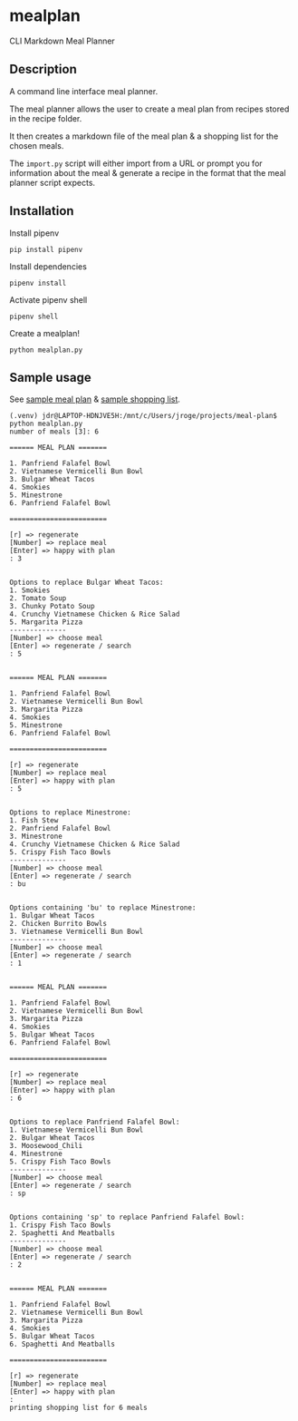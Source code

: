 # mealplan
CLI Markdown Meal Planner

## Description

A command line interface meal planner. 

The meal planner allows the user to create a meal plan from recipes stored in the recipe folder.

It then creates a markdown file of the meal plan & a shopping list for the chosen meals.

The `import.py` script will either import from a URL or prompt you for information about the meal & generate a recipe in the format that the meal planner script expects.

## Installation

Install pipenv

`pip install pipenv`

Install dependencies

`pipenv install`

Activate pipenv shell

`pipenv shell`

Create a mealplan!

`python mealplan.py`

## Sample usage

See [sample meal plan](./sample_meal_plan.md) & [sample shopping list](./sample_shopping_list.md).

    (.venv) jdr@LAPTOP-HDNJVE5H:/mnt/c/Users/jroge/projects/meal-plan$ python mealplan.py 
    number of meals [3]: 6

    ====== MEAL PLAN =======

    1. Panfriend Falafel Bowl
    2. Vietnamese Vermicelli Bun Bowl
    3. Bulgar Wheat Tacos
    4. Smokies
    5. Minestrone
    6. Panfriend Falafel Bowl

    ========================

    [r] => regenerate
    [Number] => replace meal
    [Enter] => happy with plan
    : 3


    Options to replace Bulgar Wheat Tacos:
    1. Smokies
    2. Tomato Soup
    3. Chunky Potato Soup
    4. Crunchy Vietnamese Chicken & Rice Salad
    5. Margarita Pizza
    --------------
    [Number] => choose meal
    [Enter] => regenerate / search
    : 5


    ====== MEAL PLAN =======

    1. Panfriend Falafel Bowl
    2. Vietnamese Vermicelli Bun Bowl
    3. Margarita Pizza
    4. Smokies
    5. Minestrone
    6. Panfriend Falafel Bowl

    ========================

    [r] => regenerate
    [Number] => replace meal
    [Enter] => happy with plan
    : 5


    Options to replace Minestrone:
    1. Fish Stew
    2. Panfriend Falafel Bowl
    3. Minestrone
    4. Crunchy Vietnamese Chicken & Rice Salad
    5. Crispy Fish Taco Bowls
    --------------
    [Number] => choose meal
    [Enter] => regenerate / search
    : bu


    Options containing 'bu' to replace Minestrone:
    1. Bulgar Wheat Tacos
    2. Chicken Burrito Bowls
    3. Vietnamese Vermicelli Bun Bowl
    --------------
    [Number] => choose meal
    [Enter] => regenerate / search
    : 1


    ====== MEAL PLAN =======

    1. Panfriend Falafel Bowl
    2. Vietnamese Vermicelli Bun Bowl
    3. Margarita Pizza
    4. Smokies
    5. Bulgar Wheat Tacos
    6. Panfriend Falafel Bowl

    ========================

    [r] => regenerate
    [Number] => replace meal
    [Enter] => happy with plan
    : 6


    Options to replace Panfriend Falafel Bowl:
    1. Vietnamese Vermicelli Bun Bowl
    2. Bulgar Wheat Tacos
    3. Moosewood_Chili
    4. Minestrone
    5. Crispy Fish Taco Bowls
    --------------
    [Number] => choose meal
    [Enter] => regenerate / search
    : sp


    Options containing 'sp' to replace Panfriend Falafel Bowl:
    1. Crispy Fish Taco Bowls
    2. Spaghetti And Meatballs
    --------------
    [Number] => choose meal
    [Enter] => regenerate / search
    : 2


    ====== MEAL PLAN =======

    1. Panfriend Falafel Bowl
    2. Vietnamese Vermicelli Bun Bowl
    3. Margarita Pizza
    4. Smokies
    5. Bulgar Wheat Tacos
    6. Spaghetti And Meatballs

    ========================

    [r] => regenerate
    [Number] => replace meal
    [Enter] => happy with plan
    : 
    printing shopping list for 6 meals

